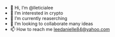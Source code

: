 - 👋 Hi, I’m @lleticialee
- 👀 I’m interested in crypto
- 🌱 I’m currently reaserching 
- 💞️ I’m looking to collaborate many ideas
- 📫 How to reach me leedanielle84@yahoo.com

<!---
lleticialee/lleticialee is a ✨ special ✨ repository because its `README.md` (this file) appears on your GitHub profile.
You can click the Preview link to take a look at your changes.
--->

